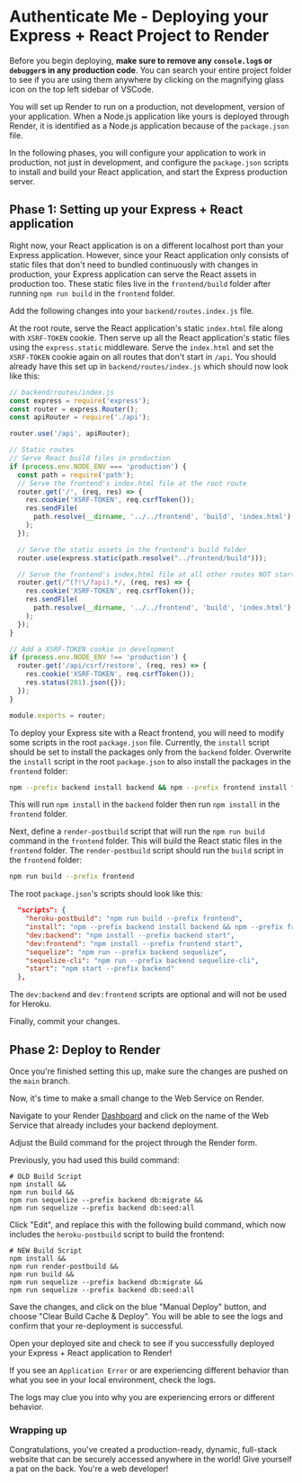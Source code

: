 # Authenticate Me - Deploying your Express + React Project to Render

Before you begin deploying, **make sure to remove any `console.log`s or
`debugger`s in any production code**. You can search your entire project folder
to see if you are using them anywhere by clicking on the magnifying glass icon 
on the top left sidebar of VSCode.

You will set up Render to run on a production, not development, version of your
application. When a Node.js application like yours is deployed through Render,
it is identified as a Node.js application because of the `package.json` file.

In the following phases, you will configure your application to work in
production, not just in development, and configure the `package.json` scripts
to install and build your React application, and start the Express production server.

## Phase 1: Setting up your Express + React application

Right now, your React application is on a different localhost port than your
Express application. However, since your React application only consists of
static files that don't need to bundled continuously with changes in production,
your Express application can serve the React assets in production too. These
static files live in the `frontend/build` folder after running `npm run build`
in the `frontend` folder.

Add the following changes into your `backend/routes.index.js` file.

At the root route, serve the React application's static `index.html` file along
with `XSRF-TOKEN` cookie. Then serve up all the React application's static
files using the `express.static` middleware. Serve the `index.html` and set the
`XSRF-TOKEN` cookie again on all routes that don't start in `/api`. You should
already have this set up in `backend/routes/index.js` which should now look
like this:

```js
// backend/routes/index.js
const express = require('express');
const router = express.Router();
const apiRouter = require('./api');

router.use('/api', apiRouter);

// Static routes
// Serve React build files in production
if (process.env.NODE_ENV === 'production') {
  const path = require('path');
  // Serve the frontend's index.html file at the root route
  router.get('/', (req, res) => {
    res.cookie('XSRF-TOKEN', req.csrfToken());
    res.sendFile(
      path.resolve(__dirname, '../../frontend', 'build', 'index.html')
    );
  });

  // Serve the static assets in the frontend's build folder
  router.use(express.static(path.resolve("../frontend/build")));

  // Serve the frontend's index.html file at all other routes NOT starting with /api
  router.get(/^(?!\/?api).*/, (req, res) => {
    res.cookie('XSRF-TOKEN', req.csrfToken());
    res.sendFile(
      path.resolve(__dirname, '../../frontend', 'build', 'index.html')
    );
  });
}

// Add a XSRF-TOKEN cookie in development
if (process.env.NODE_ENV !== 'production') {
  router.get('/api/csrf/restore', (req, res) => {
    res.cookie('XSRF-TOKEN', req.csrfToken());
    res.status(201).json({});
  });
}

module.exports = router;
```

To deploy your Express site with a React frontend, you will need to modify some
scripts in the root `package.json` file. Currently, the `install` script should
be set to install the packages only from the `backend` folder. Overwrite the
`install` script in the root `package.json` to also install the packages in the
`frontend` folder:

```bash
npm --prefix backend install backend && npm --prefix frontend install frontend
```

This will run `npm install` in the `backend` folder then run `npm install` in
the `frontend` folder.

Next, define a `render-postbuild` script that will run the `npm run build`
command in the `frontend` folder. This will build the React static files in
the `frontend` folder. The `render-postbuild` script should run the `build`
script in the `frontend` folder:

```bash
npm run build --prefix frontend
```

The root `package.json`'s scripts should look like this:

```json
  "scripts": {
    "heroku-postbuild": "npm run build --prefix frontend",
    "install": "npm --prefix backend install backend && npm --prefix frontend install frontend",
    "dev:backend": "npm install --prefix backend start",
    "dev:frontend": "npm install --prefix frontend start",
    "sequelize": "npm run --prefix backend sequelize",
    "sequelize-cli": "npm run --prefix backend sequelize-cli",
    "start": "npm start --prefix backend"
  },
```

The `dev:backend` and `dev:frontend` scripts are optional and will not be used
for Heroku.




<!-- Not using CSP in helmet anymore -->
<!-- There's just one more thing to edit. For the `build` script in the
`frontend/package.json` file, add an `INLINE_RUNTIME_CHUNK=false` environment
variable before `react-scripts build`. This is necessary because the `helmet`
backend package is a middleware you added as an extra layer of security to the
Express application in production. The `helmet` middleware adds a [Content
Security Policy] which doesn't allow unsafe-inline JavaScript scripts. React,
by default, adds their JavaScript scripts as unsafe-inline. To remove this,
you need to have an environment variable of `INLINE_RUNTIME_CHUNK` set to
`false` before running `react-scripts build`.

`frontend/package.json`'s scripts should now look like this:

```json
  "scripts": {
    "start": "react-scripts start",
    "build": "INLINE_RUNTIME_CHUNK=false react-scripts build",
    "test": "react-scripts test",
    "eject": "react-scripts eject"
  },
``` -->

Finally, commit your changes.

## Phase 2: Deploy to Render

Once you're finished setting this up, make sure the changes are pushed on the `main` branch.

Now, it's time to make a small change to the Web Service on Render.

Navigate to your Render [Dashboard] and click on the name of the Web Service
that already includes your backend deployment.

Adjust the Build command for the project through the Render form.

Previously, you had used this build command:

```shell
# OLD Build Script
npm install &&
npm run build &&
npm run sequelize --prefix backend db:migrate &&
npm run sequelize --prefix backend db:seed:all
```

Click "Edit", and replace this with the following build command, which now includes the `heroku-postbuild` script to build the frontend:

```shell
# NEW Build Script
npm install &&
npm run render-postbuild &&
npm run build &&
npm run sequelize --prefix backend db:migrate &&
npm run sequelize --prefix backend db:seed:all
```

Save the changes, and click on the blue "Manual Deploy" button, and choose
"Clear Build Cache & Deploy". You will be able to see the logs and confirm that
your re-deployment is successful.

Open your deployed site and check to see if you successfully deployed your
Express + React application to Render!

If you see an `Application Error` or are experiencing different behavior than
what you see in your local environment, check the logs.

The logs may clue you into why you are experiencing errors or different
behavior.

### Wrapping up

Congratulations, you've created a production-ready, dynamic, full-stack website
that can be securely accessed anywhere in the world! Give yourself a pat on the
back. You're a web developer!


[Dashboard]: https://dashboard.render.com/